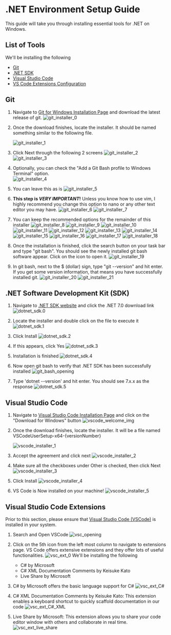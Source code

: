 # .NET Environment Setup Guide
This guide will take you through installing essential tools for .NET on Windows.

## List of Tools
We'll be installing the following
- [Git](#git)
- [.NET SDK](#net-software-development-kit-sdk)
- [Visual Studio Code](#visual-studio-code)
- [VS Code Extensions Configuration](#visual-studio-code-extensions)
## Git
1. Navigate to [Git for Windows Installation Page]($git) and download the latest release of git.
    ![git_installer_0](@git.0)

2. Once the download finishes, locate the installer. It should be named something similar to the following file.

    ![git_installer_1](@git.1)

3. Click Next through the following 2 screens
    ![git_installer_2](@git.2)
    ![git_installer_3](@git.3)

4.    Optionally, you can check the "Add a Git Bash profile to Windows Terminal" option.    
    ![git_installer_4](@git.4)

5. You can leave this as is
    ![git_installer_5](@git.5)

6. **This step is _VERY IMPORTANT_!**
    Unless you know how to use vim, I highly recommend you change this option to nano or any other text editor you may have.
    ![git_installer_6](@git.6)
    ![git_installer_7](@git.7)

7. You can keep the recommended options for the remainder of this installer
    ![git_installer_8](@git.8)
    ![git_installer_9](@git.9)
    ![git_installer_10](@git.10)
    ![git_installer_11](@git.11)
    ![git_installer_12](@git.12)
    ![git_installer_13](@git.13)
    ![git_installer_14](@git.14)
    ![git_installer_15](@git.15)
    ![git_installer_16](@git.16)
    ![git_installer_17](@git.17)
    ![git_installer_18](@git.18)

8. Once the installation is finished, click the search button on your task bar and type "git bash". You should see the newly installed git bash software appear. Click on the icon to open it.
    ![git_installer_19](@git.19)

9. In git bash, next to the $ (dollar) sign, type "git --version" and hit enter. If you get some version information, that means you have successfully installed git.
    ![git_installer_20](@git.20)
    ![git_installer_21](@git.21)

## .NET Software Development Kit (SDK)

1. Navigate to [.NET SDK website]($dotnetsdk) and click the .NET 7.0 download link
![dotnet_sdk.0](@dotnet.0)

2. Locate the installer and double click on the file to execute it
![dotnet_sdk.1](@dotnet.1)

3. Click Install
![dotnet_sdk.2](@dotnet.2)

4. If this appears, click Yes
![dotnet_sdk.3](@dotnet.3)

5. Installation is finished
![dotnet_sdk.4](@dotnet.4)

6. Now open git bash to verify that .NET SDK has been successfully installed
![git_bash_opening]($gitbash_opening)

7. Type 'dotnet --version' and hit enter. You should see 7.x.x as the response
 ![dotnet_sdk.5](@dotnet.5)

## Visual Studio Code
1. Navigate to [Visual Studio Code Installation Page]($vscode) and click on the "Download for Windows" button
    ![vscode_welcome_img](@vscode.0)

2. Once the download finishes, locate the installer. It will be a file named VSCodeUserSetup-x64-{versionNumber}
    
    ![vscode_installer_1](@vscode.1)
  
3. Accept the agreement and click next
    ![vscode_installer_2](@vscode.2)

4. Make sure all the checkboxes under Other is checked, then click Next
    ![vscode_installer_3](@vscode.3)

5. Click Install
    ![vscode_installer_4](@vscode.4)

6. VS Code is Now installed on your machine!
    ![vscode_installer_5](@vscode.5)

## Visual Studio Code Extensions
Prior to this section, please ensure that [Visual Studio Code (VSCode)](#visual-studio-code) is installed in your system. 

1. Search and Open VSCode
![vsc_opening]($vsc_opening)

2. Click on the 5th icon from the left most column to navigate to extensions page. VS Code offers extensive extensions and they offer lots of useful functionalities. 
    ![vsc_ext_0](@vscode_ext.0)
    We'll be installing the following
    - C# by Microsoft
    - C# XML Documentation Comments by Keisuke Kato
    - Live Share by Microsoft

3. C# by Microsoft offers the basic language support for C#
![vsc_ext_C#](@vscode_ext.1)
4. C# XML Documentation Comments by Keisuke Kato: This extension enables a keyboard shortcut to quickly scaffold documentation in our code
![vsc_ext_C#_XML](@vscode_ext.2)
5. Live Share by Microsoft: This extension allows you to share your code editor window with others and collaborate in real time.
![vsc_ext_live_share](@vscode_ext.3)